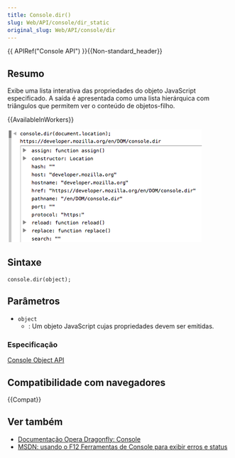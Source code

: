 ```yaml
---
title: Console.dir()
slug: Web/API/console/dir_static
original_slug: Web/API/console/dir
---
```


{{ APIRef("Console API") }}{{Non-standard_header}}

## Resumo

Exibe uma lista interativa das propriedades do objeto JavaScript especificado. A saída é apresentada como uma lista hierárquica com triângulos que permitem ver o conteúdo de objetos-filho.

{{AvailableInWorkers}}

![console-dir.png](console-dir.png)

## Sintaxe

```
console.dir(object);
```

## Parâmetros

- `object`
  - : Um objeto JavaScript cujas propriedades devem ser emitidas.

### Especificação

[Console Object API](https://github.com/DeveloperToolsWG/console-object/blob/master/api.md#consoledirobject)

## Compatibilidade com navegadores

{{Compat}}

## Ver também

- [Documentação Opera Dragonfly: Console](http://www.opera.com/dragonfly/documentation/console/)
- [MSDN: usando o F12 Ferramentas de Console para exibir erros e status](http://msdn.microsoft.com/library/gg589530)
